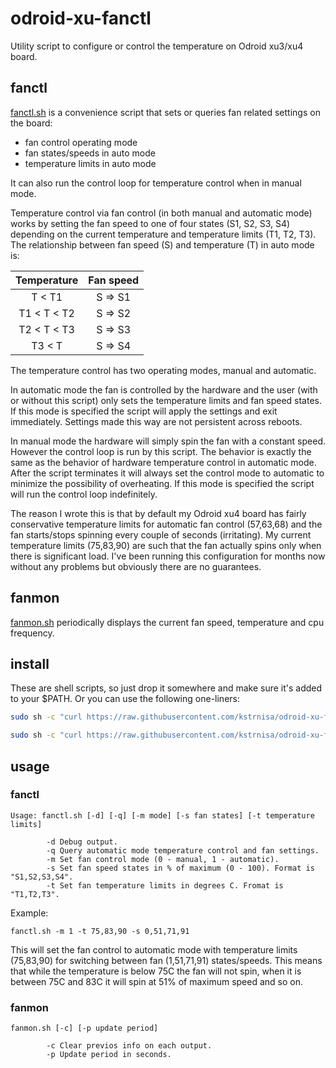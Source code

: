 # odroid-xu-fanctl


Utility script to configure or control the temperature on Odroid xu3/xu4 board.


## fanctl


[fanctl.sh](https://github.com/kstrnisa/odroid-xu-fanctl/blob/master/fanctl.sh) is a convenience script that sets or queries fan related settings on the board:
 * fan control operating mode
 * fan states/speeds in auto mode
 * temperature limits in auto mode

It can also run the control loop for temperature control when in manual mode.

Temperature control via fan control (in both manual and automatic mode) works by setting the fan speed to one of four states (S1, S2, S3, S4) depending on the current temperature and temperature limits (T1, T2, T3). The relationship between fan speed (S) and temperature (T) in auto mode is:

Temperature|Fan speed
:-:|:-:
T < T1|S => S1  
T1 < T < T2|S => S2
T2 < T < T3|S => S3
T3 < T|S => S4

The temperature control has two operating modes, manual and automatic.

In automatic mode the fan is controlled by the hardware and the user (with or without this script) only sets the temperature limits and fan speed states. If this mode is specified the script will apply the settings and exit immediately. Settings made this way are not persistent across reboots.

In manual mode the hardware will simply spin the fan with a constant speed. However the control loop is run by this script. The behavior is exactly the same as the behavior of hardware temperature control in automatic mode. After the script terminates it will always set the control mode to automatic to minimize the possibility of overheating. If this mode is specified the script will run the control loop indefinitely.

The reason I wrote this is that by default my Odroid xu4 board has fairly conservative temperature limits for automatic fan control (57,63,68) and the fan starts/stops spinning every couple of seconds (irritating). My current temperature limits (75,83,90) are such that the fan actually spins only when there is significant load. I've been running this configuration for months now without any problems but obviously there are no guarantees.


## fanmon


[fanmon.sh](https://github.com/kstrnisa/odroid-xu-fanctl/blob/master/fanmon.sh) periodically displays the current fan speed, temperature and cpu frequency.


## install

These are shell scripts, so just drop it somewhere and make sure it's added to your $PATH. Or you can use the following one-liners:

```sh
sudo sh -c "curl https://raw.githubusercontent.com/kstrnisa/odroid-xu-fanctl/master/fanctl.sh -o /usr/bin/fanctl.sh && chmod +x /usr/bin/fanctl.sh"
```

```sh
sudo sh -c "curl https://raw.githubusercontent.com/kstrnisa/odroid-xu-fanctl/master/fanmon.sh -o /usr/bin/fanmon.sh && chmod +x /usr/bin/fanmon.sh"
```

## usage


### fanctl

```
Usage: fanctl.sh [-d] [-q] [-m mode] [-s fan states] [-t temperature limits]

        -d Debug output.
        -q Query automatic mode temperature control and fan settings.
        -m Set fan control mode (0 - manual, 1 - automatic).
        -s Set fan speed states in % of maximum (0 - 100). Format is "S1,S2,S3,S4".
        -t Set fan temperature limits in degrees C. Fromat is "T1,T2,T3".
```

Example:

```
fanctl.sh -m 1 -t 75,83,90 -s 0,51,71,91
```

This will set the fan control to automatic mode with temperature limits (75,83,90) for switching between fan (1,51,71,91) states/speeds. This means that while the temperature is below 75C the fan will not spin, when it is between 75C and 83C it will spin at 51% of maximum speed and so on.


### fanmon
```
fanmon.sh [-c] [-p update period]

        -c Clear previos info on each output.
        -p Update period in seconds.
```
